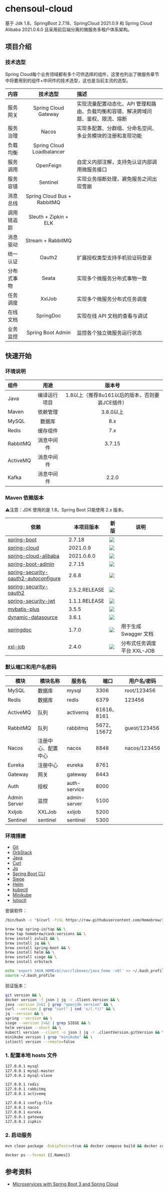 # chensoul-cloud

基于 Jdk 1.8、SpringBoot 2.7.18、SpringCloud 2021.0.9 和 Spring Cloud Alibaba 2021.0.6.0 且采用前后端分离的微服务多租户体系架构。

## 项目介绍

### 技术选型

Spring Cloud每个业务领域都有多个可供选择的组件，这里也列出了微服务章节中将要用到的组件+中间件的技术选型，这也是当前主流的选型。

| 内容    |            技术选型             | 描述                                          |
|:------|:---------------------------:|:--------------------------------------------|
| 服务网关  |    Spring Cloud Gateway     | 实现流量配置动态化、API 管理和路由、负载均衡和容错、解决跨域问题、鉴权、限流、熔断 |
| 服务治理  |            Nacos            | 实现多配置、分群组、分命名空间、多业务模块的注册和发现功能               |
| 负载均衡  |  Spring Cloud Loadbalancer  |                                             |
| 服务调用  |          OpenFeign          | 自定义内部注解，支持免认证内部调用微服务接口                      |
| 服务容错  |          Sentinel           | 实现业务熔断处理，避免服务之间出现雪崩                         |
| 消息总线  | Spring Cloud Bus + RabbitMQ |                                             |
| 调用链追踪 |    Sleuth + Zipkin + ELK    |                                             |
| 消息驱动  |      Stream + RabbitMQ      |                                             |
| 统一认证  |           Oauth2            | 扩展授权类型支持手机验证码登录                             |
| 分布式事物 |            Seata            | 实现多个微服务分布式事物一致                              |
| 任务调度  |           XxlJob            | 实现多个微服务分布式任务调度                              |
| 在线文档  |          SpringDoc          | 实现在线 API 文档的查看与调试                           |
| 业务监控  |      Spring Boot Admin      | 监控各个独立微服务运行状态                               |

## 快速开始

### 环境说明

| 组件       |   用途   |              版本号              |
|:---------|:------:|:-----------------------------:|
| Java     | 编译运行项目 | 1.8以上（推荐8u161以后的版本，否则要装JCE插件） |
| Maven    |  依赖管理  |            3.8.0以上            |
| MySQL    |  数据库   |              8.x              |
| Redis    |  缓存组件  |              7.x              |
| RabbitMQ | 消息中间件  |            3.7.15             |
| ActiveMQ | 消息中间件  |                               |
| Kafka    | 消息中间件  |             2.2.0             |

### Maven 依赖版本

⚠️注意：JDK 使用的是 1.8，Spring Boot 只能使用 2.x 版本。

| 依赖                                                                                                   | 本项目版本         | 新版                                                                                                                                                                                                                                                        | 说明                |
|------------------------------------------------------------------------------------------------------|---------------|-----------------------------------------------------------------------------------------------------------------------------------------------------------------------------------------------------------------------------------------------------------|-------------------|
| [spring-boot](https://github.com/spring-projects/spring-boot)                                        | 2.7.18        | <img src="https://img.shields.io/maven-metadata/v?label=&color=blue&versionPrefix=2.&metadataUrl=https://s01.oss.sonatype.org/content/repositories/releases/org/springframework/boot/spring-boot-dependencies/maven-metadata.xml">                        |                   |
| [spring-cloud](https://github.com/spring-cloud)                                                      | 2021.0.9      | <img src="https://img.shields.io/maven-metadata/v?label=&color=blue&versionPrefix=2021&metadataUrl=https://s01.oss.sonatype.org/content/repositories/releases/org/springframework/cloud/spring-cloud-dependencies/maven-metadata.xml">                    |                   |
| [spring-cloud-alibaba](https://github.com/alibaba/spring-cloud-alibaba)                              | 2021.0.6.0    | <img src="https://img.shields.io/maven-metadata/v?label=&color=blue&versionPrefix=2021.0&metadataUrl=https://oss.sonatype.org/content/repositories/releases/com/alibaba/cloud/spring-cloud-alibaba-dependencies/maven-metadata.xml">                      |                   |
| [spring-boot-admin](https://github.com/codecentric/spring-boot-admin)                                | 2.7.15        | <img src="https://img.shields.io/maven-metadata/v?label=&color=blue&versionPrefix=2.&metadataUrl=https://oss.sonatype.org/content/repositories/releases/de/codecentric/spring-boot-admin-dependencies/maven-metadata.xml">                                |                   |
| [spring-security-oauth2-autoconfigure](https://github.com/spring-attic/spring-security-oauth2-boot/) | 2.6.8         | <img src="https://img.shields.io/maven-metadata/v?label=&color=blue&versionPrefix=2.&metadataUrl=https://oss.sonatype.org/content/repositories/releases/org/springframework/security/oauth/boot/spring-security-oauth2-autoconfigure/maven-metadata.xml"> |                   |
| [spring-security-oauth2](https://github.com/spring-attic/spring-security-oauth)                      | 2.5.2.RELEASE | <img src="https://img.shields.io/maven-metadata/v?label=&color=blue&versionPrefix=2.&metadataUrl=https://repo1.maven.org/maven2/org/springframework/security/oauth/spring-security-oauth2/maven-metadata.xml">                                            |                   |
| [spring-security-jwt](https://github.com/spring-attic/spring-security-oauth)                         | 1.1.1.RELEASE | <img src="https://img.shields.io/maven-metadata/v?label=&color=blue&versionPrefix=1.&metadataUrl=https://s01.oss.sonatype.org/content/repositories/releases/org/springframework/security//spring-security-jwt/maven-metadata.xml">                        |                   |
| [mybatis-plus](https://github.com/baomidou/mybatis-plus)                                             | 3.5.5         | <img src="https://img.shields.io/maven-metadata/v?label=&color=blue&metadataUrl=https://oss.sonatype.org/content/repositories/releases/com/baomidou/mybatis-plus-boot-starter/maven-metadata.xml">                                                        |                   |
| [dynamic-datasource](https://github.com/baomidou/dynamic-datasource)                                 | 3.6.1         | <img src="https://img.shields.io/maven-metadata/v?label=&color=blue&versionPrefix=3.&metadataUrl=https://oss.sonatype.org/content/repositories/releases/com/baomidou/dynamic-datasource-spring-boot-starter/maven-metadata.xml">                          |                   |
| [springdoc](https://github.com/springdoc)                                                            | 1.7.0         | <img src="https://img.shields.io/maven-metadata/v?label=&color=blue&metadataUrl=https://oss.sonatype.org/content/repositories/releases/org/springdoc/springdoc-openapi-ui/maven-metadata.xml">                                                            | 用于生成 Swagger 文档   |
| [xxl-job](https://github.com/xuxueli/xxl-job)                                                        | 2.4.0         | <img src="https://img.shields.io/maven-metadata/v?label=&color=blue&metadataUrl=https://oss.sonatype.org/content/repositories/releases/com/xuxueli/xxl-job/maven-metadata.xml">                                                                           | 分布式任务调度平台 XXL-JOB |

### 默认端口和用户名密码

| 模块           | 模块名称      | 服务名          | 端口         | 用户名/密码       |
|--------------|-----------|--------------|------------|--------------|
| MySQL        | 数据库       | mysql        | 3306       | root/123456  |
| Redis        | 数据库       | redis        | 6379       | 123456       |
| ActiveMQ     | 队列        | activemq     | 61616、8161 |              |
| RabbitMQ     | 队列        | rabbitmq     | 5672、15672 | guest/123456 |
| Nacos        | 注册中心、配置中心 | nacos        | 8848       | nacos/123456 |
| Eureka       | 注册中心      | eureka       | 8761       |              |
| Gateway      | 网关        | gateway      | 8443       |              |
| Auth         | 授权        | auth-service | 8000       |              |
| Admin Server | 监控        | admin-server | 5100       |              |
| Xxljob       | XXLJob    | xxljob       | 5200       |              |
| Sentinel     | sentinel  | sentinel     | 5300       |              |

### 环境搭建

- [Git](https://git-scm.com/downloads)
- [OrbStack](https://orbstack.dev/)
- [Java](https://www.azul.com/downloads/#zulu)
- [Curl](https://curl.haxx.se/download.html)
- [Jq](https://stedolan.github.io/jq/download/)
- [Spring Boot CLI](https://docs.spring.io/spring-boot/docs/3.0.4/reference/html/getting-started.html#getting-started.installing.cli)
- [Siege](https://github.com/JoeDog/siege#where-is-it)
- [Helm](https://helm.sh/docs/intro/install/)
- [kubectl](https://kubernetes.io/docs/tasks/tools/install-kubectl-macos/)
- [Minikube](https://minikube.sigs.k8s.io/docs/start/)
- [Istioctl](https://istio.io/latest/docs/setup/getting-started/#download)

安装软件：

```bash
/bin/bash -c "$(curl -fsSL https://raw.githubusercontent.com/Homebrew/install/HEAD/install.sh)"

brew tap spring-io/tap && \
brew tap homebrew/cask-versions && \
brew install zulu21 && \
brew install jq && \
brew install spring-boot && \
brew install helm && \
brew install siege && \
brew install orbstack

echo 'export JAVA_HOME=$(/usr/libexec/java_home -v8)' >> ~/.bash_profile
source ~/.bash_profile
```

验证版本：

```bash
git version && \
docker version -f json | jq -r .Client.Version && \
java -version 2>&1 | grep "openjdk version" && \
curl --version | grep "curl" | sed 's/(.*//' && \
jq --version && \
spring --version && \
siege --version 2>&1 | grep SIEGE && \
helm version --short && \
kubectl version --client -o json | jq -r .clientVersion.gitVersion && \
minikube version | grep "minikube" && \
istioctl version --remote=false
```

### 1. 配置本地 hosts 文件

```bash
127.0.0.1 mysql
127.0.0.1 mysql-master
127.0.0.1 mysql-slave

127.0.0.1 redis
127.0.0.1 rabbitmq
127.0.0.1 activemq

127.0.0.1 config-file
127.0.0.1 nacos
127.0.0.1 eureka
127.0.0.1 gateway
127.0.0.1 zipkin
```

### 2. 启动服务

```bash
mvn clean package -DskipTests=true && docker compose build && docker compose up -d

docker ps --format {{.Names}}
```

## 参考资料

- [Microservices with Spring Boot 3 and Spring Cloud](https://github.com/PacktPublishing/Microservices-with-Spring-Boot-and-Spring-Cloud-Third-Edition)

